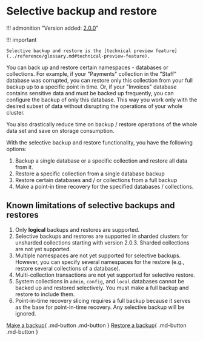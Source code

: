 # Selective backup and restore

!!! admonition "Version added: [2.0.0](../release-notes/2.0.0.md)"

!!! important

    Selective backup and restore is the [technical preview feature](../reference/glossary.md#technical-preview-feature).

You can back up and restore certain namespaces - databases or collections. For example, if your "Payments" collection in the "Staff" database was corrupted, you can restore only this collection from your full backup up to a specific point in time. Or, if your "Invoices" database contains sensitive data and must be backed up frequently, you can configure the backup of only this database. This way you work only with the desired subset of data without disrupting the operations of your whole cluster. 

You also drastically reduce time on backup / restore operations of the whole data set and save on storage consumption.

With the selective backup and restore functionality, you have the following options:

1.	Backup a single database or a specific collection and restore all data from it. 
2.	Restore a specific collection from a single database backup
3.	Restore certain databases and / or collections from a full backup
4.	Make a point-in time recovery for the specified databases / collections.


## Known limitations of selective backups and restores

1. Only **logical** backups and restores are supported.
2. Selective backups and restores are supported in sharded clusters for unsharded collections starting with version 2.0.3. Sharded collections are not yet supported.
3. Multiple namespaces are not yet supported for selective backups. However, you can specify several namespaces for the restore (e.g., restore several collections of a database).
4. Multi-collection transactions are not yet supported for selective restore.
5. System collections in ``admin``, ``config``, and ``local`` databases cannot be backed up and restored selectively. You must make a full backup and restore to include them.
6.	Point-in-time recovery slicing requires a full backup because it serves as the base for point-in-time recovery. Any selective backup will be ignored.

[Make a backup](../usage/start-backup.md){ .md-button .md-button }
[Restore a backup](../usage/restore.md){ .md-button .md-button }
